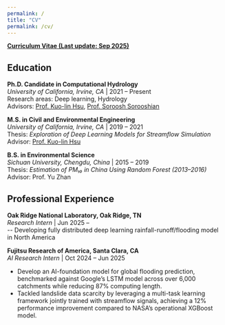 ```yaml
---
permalink: /
title: "CV"
permalink: /cv/
---
```




[**Curriculum Vitae (Last update: Sep 2025)**](/files/Jinyang,%20Li_CV_20250904.pdf)

## Education

**Ph.D. Candidate in Computational Hydrology**  
*University of California, Irvine, CA* | 2021 – Present  
Research areas: Deep learning, Hydrology<br>
Advisors: [Prof. Kuo-lin Hsu](https://chrs.web.uci.edu/chrs_directory.php), [Prof. Soroosh Sorooshian](https://engineering.uci.edu/users/soroosh-sorooshian)


**M.S. in Civil and Environmental Engineering**  
*University of California, Irvine, CA* | 2019 – 2021  
Thesis: *Exploration of Deep Learning Models for Streamflow Simulation*  
Advisor: [Prof. Kuo-lin Hsu](https://chrs.web.uci.edu/chrs_directory.php)

**B.S. in Environmental Science**  
*Sichuan University, Chengdu, China* | 2015 – 2019  
Thesis: *Estimation of PM₁₀ in China Using Random Forest (2013–2016)*  
Advisor: Prof. Yu Zhan

## Professional Experience

**Oak Ridge National Laboratory, Oak Ridge, TN**<br>
*Research Intern* | Jun 2025 – <br>
 --	Developing fully distributed deep learning rainfall-runoff/flooding model in North America 

**Fujitsu Research of America, Santa Clara, CA**<br>
*AI Research Intern* | Oct 2024 – Jun 2025  
-	Develop an AI-foundation model for global flooding prediction, benchmarked against Google’s LSTM model across over 6,000 catchments while reducing 87% computing length.
-	Tackled landslide data scarcity by leveraging a multi-task learning framework jointly trained with streamflow signals, achieving a 12% performance improvement compared to NASA’s operational XGBoost model.

